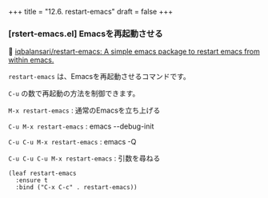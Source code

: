 +++
title = "12.6. restart-emacs"
draft = false
+++
### [rstert-emacs.el] Emacsを再起動させる
🔗 [iqbalansari/restart-emacs: A simple emacs package to restart emacs from within emacs.](https://github.com/iqbalansari/restart-emacs) 

`restart-emacs` は、Emacsを再起動させるコマンドです。

`C-u` の数で再起動の方法を制御できます。

`M-x restart-emacs`
: 通常のEmacsを立ち上げる

`C-u M-x restart-emacs`
: emacs --debug-init

`C-u C-u M-x restart-emacs`
: emacs -Q

`C-u C-u C-u M-x restart-emacs`
: 引数を尋ねる

```elisp
(leaf restart-emacs
  :ensure t
  :bind ("C-x C-c" . restart-emacs))
```
